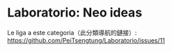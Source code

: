 # Laboratorio: Neo ideas
Le liga a este categoria（此分類導航的鏈接）: https://github.com/PeiTsengtung/Laboratorio/issues/11

